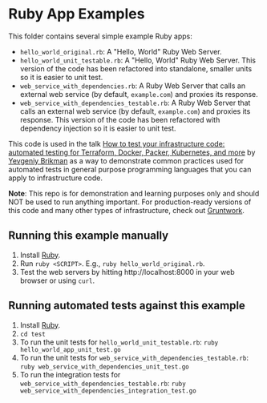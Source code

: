 # Ruby App Examples

This folder contains several simple example Ruby apps:

* `hello_world_original.rb`: A "Hello, World" Ruby Web Server.
* `hello_world_unit_testable.rb`: A "Hello, World" Ruby Web Server. This version of the code has been refactored into
  standalone, smaller units so it is easier to unit test.
* `web_service_with_dependencies.rb`: A Ruby Web Server that calls an external web service (by default, `example.com`)
  and proxies its response.
* `web_service_with_dependencies_testable.rb`: A Ruby Web Server that calls an external web service (by default, 
  `example.com`) and proxies its response. This version of the code has been refactored with dependency injection so it 
  is easier to unit test.

This code is used in the talk 
[How to test your infrastructure code: automated testing for Terraform, Docker, Packer, Kubernetes, and more](https://qconsf.com/sf2019/presentation/infrastructure-0) 
by [Yevgeniy Brikman](https://www.ybrikman.com/) as a way to demonstrate common practices used for automated tests in
general purpose programming languages that you can apply to infrastructure code. 

**Note**: This repo is for demonstration and learning purposes only and should NOT be used to run anything important. 
For production-ready versions of this code and many other types of infrastructure, check out 
[Gruntwork](https://gruntwork.io/).

## Running this example manually

1. Install [Ruby](https://www.ruby-lang.org/en/).
1. Run `ruby <SCRIPT>`. E.g., `ruby hello_world_original.rb`.
1. Test the web servers by hitting http://localhost:8000 in your web browser or using `curl`.

## Running automated tests against this example

1. Install [Ruby](https://www.ruby-lang.org/en/).
1. `cd test`
1. To run the unit tests for `hello_world_unit_testable.rb`: `ruby hello_world_app_unit_test.go`
1. To run the unit tests for `web_service_with_dependencies_testable.rb`: `ruby web_service_with_dependencies_unit_test.go`
1. To run the integration tests for `web_service_with_dependencies_testable.rb`: `ruby web_service_with_dependencies_integration_test.go`

